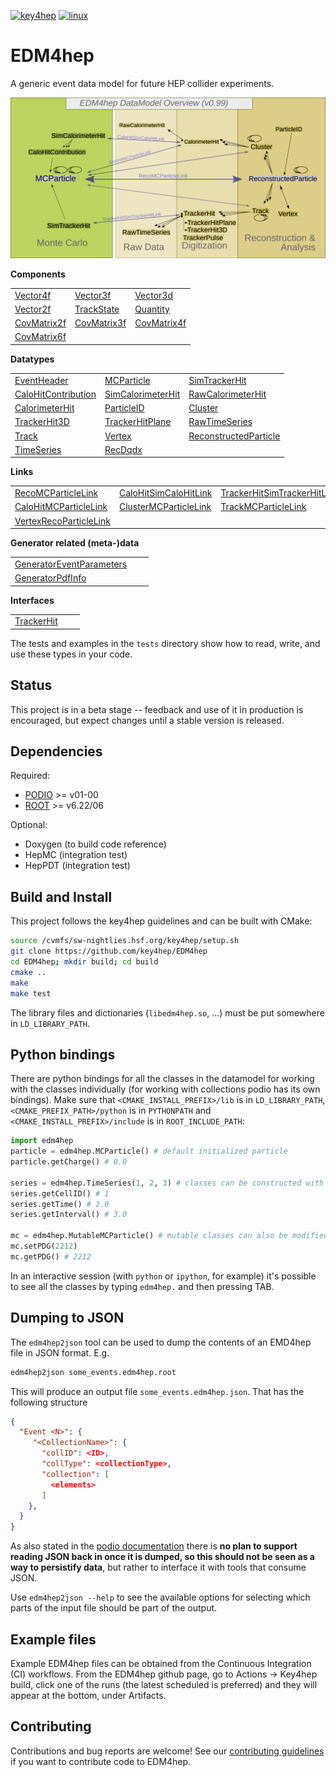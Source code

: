 
[![key4hep](https://github.com/key4hep/EDM4hep/workflows/key4hep_linux/badge.svg)](https://github.com/key4hep/EDM4hep/actions/workflows/key4hep_linux.yml)
[![linux](https://github.com/key4hep/EDM4hep/actions/workflows/lcg_linux_with_podio.yml/badge.svg)](https://github.com/key4hep/EDM4hep/actions/workflows/lcg_linux_with_podio.yml)
# EDM4hep


A generic event data model for future HEP collider experiments.

![](doc/edm4hep_diagram.svg)

**Components**

| | | |
|-|-|-|
| [Vector4f](https://github.com/key4hep/EDM4hep/blob/main/edm4hep.yaml#L9)      | [Vector3f](https://github.com/key4hep/EDM4hep/blob/main/edm4hep.yaml#L34)     | [Vector3d](https://github.com/key4hep/EDM4hep/blob/main/edm4hep.yaml#L56)     |                                                                               |
| [Vector2f](https://github.com/key4hep/EDM4hep/blob/main/edm4hep.yaml#L83) | [TrackState](https://github.com/key4hep/EDM4hep/blob/main/edm4hep.yaml#L182) | [Quantity](https://github.com/key4hep/EDM4hep/blob/main/edm4hep.yaml#L212) |
| [CovMatrix2f](https://github.com/key4hep/EDM4hep/blob/main/edm4hep.yaml#L103) | [CovMatrix3f](https://github.com/key4hep/EDM4hep/blob/main/edm4hep.yaml#L123)  | [CovMatrix4f](https://github.com/key4hep/EDM4hep/blob/main/edm4hep.yaml#L142) |
| [CovMatrix6f](https://github.com/key4hep/EDM4hep/blob/main/edm4hep.yaml#L162) |   |   |


**Datatypes**

| | | |
|-|-|-|
| [EventHeader](https://github.com/key4hep/EDM4hep/blob/main/edm4hep.yaml#L221)         | [MCParticle](https://github.com/key4hep/EDM4hep/blob/main/edm4hep.yaml#L233)        | [SimTrackerHit](https://github.com/key4hep/EDM4hep/blob/main/edm4hep.yaml#L299)         |
| [CaloHitContribution](https://github.com/key4hep/EDM4hep/blob/main/edm4hep.yaml#L340) | [SimCalorimeterHit](https://github.com/key4hep/EDM4hep/blob/main/edm4hep.yaml#L352) | [RawCalorimeterHit](https://github.com/key4hep/EDM4hep/blob/main/edm4hep.yaml#L363)     |
| [CalorimeterHit](https://github.com/key4hep/EDM4hep/blob/main/edm4hep.yaml#L372)      | [ParticleID](https://github.com/key4hep/EDM4hep/blob/main/edm4hep.yaml#L383)        | [Cluster](https://github.com/key4hep/EDM4hep/blob/main/edm4hep.yaml#L397)               |
| [TrackerHit3D](https://github.com/key4hep/EDM4hep/blob/main/edm4hep.yaml#L429)          | [TrackerHitPlane](https://github.com/key4hep/EDM4hep/blob/main/edm4hep.yaml#L455)   | [RawTimeSeries](https://github.com/key4hep/EDM4hep/blob/main/edm4hep.yaml#L485)                |
| [Track](https://github.com/key4hep/EDM4hep/blob/main/edm4hep.yaml#L499)               | [Vertex](https://github.com/key4hep/EDM4hep/blob/main/edm4hep.yaml#L516)            | [ReconstructedParticle](https://github.com/key4hep/EDM4hep/blob/main/edm4hep.yaml#L562) |
| [TimeSeries](https://github.com/key4hep/EDM4hep/blob/main/edm4hep.yaml#L601) | [RecDqdx](https://github.com/key4hep/EDM4hep/blob/main/edm4hep.yaml#L613) |                                                                                          |

**Links**

| | | |
|-|-|-|
| [RecoMCParticleLink](https://github.com/key4hep/EDM4hep/blob/main/edm4hep.yaml#L668)        | [CaloHitSimCaloHitLink](https://github.com/key4hep/EDM4hep/blob/main/edm4hep.yaml#L692)         | [TrackerHitSimTrackerHitLink](https://github.com/key4hep/EDM4hep/blob/main/edm4hep.yaml#L698)         |
| [CaloHitMCParticleLink](https://github.com/key4hep/EDM4hep/blob/main/edm4hep.yaml#L674) | [ClusterMCParticleLink](https://github.com/key4hep/EDM4hep/blob/main/edm4hep.yaml#L680) | [TrackMCParticleLink](https://github.com/key4hep/EDM4hep/blob/main/edm4hep.yaml#L686)   |
| [VertexRecoParticleLink](https://github.com/key4hep/EDM4hep/blob/main/edm4hep.yaml#L704) | | |

**Generator related (meta-)data**

| | | |
|-|-|-|
| [GeneratorEventParameters](https://github.com/key4hep/EDM4hep/blob/main/edm4hep.yaml#L625) | | |
| [GeneratorPdfInfo](https://github.com/key4hep/EDM4hep/blob/main/edm4hep.yaml#L641) | | |

**Interfaces**

| | | |
|-|-|-|
| [TrackerHit](https://github.com/key4hep/EDM4hep/blob/main/edm4hep.yaml#L652) | | |

The tests and examples in the `tests` directory show how to read, write, and use these types in your code.


## Status

This project is in a beta stage -- feedback and use of it in production is encouraged, but expect changes until a stable version is released.

## Dependencies

Required:

* [PODIO](https://github.com/AIDASoft/podio) >= v01-00
* [ROOT](https://github.com/root-project/root) >= v6.22/06

Optional:

* Doxygen (to build code reference)
* HepMC (integration test)
* HepPDT (integration test)

## Build and Install

This project follows the key4hep guidelines and can be built with CMake:

```sh
source /cvmfs/sw-nightlies.hsf.org/key4hep/setup.sh
git clone https://github.com/key4hep/EDM4hep
cd EDM4hep; mkdir build; cd build
cmake ..
make
make test
```

The library files and dictionaries (`libedm4hep.so`, ...) must be put somewhere in `LD_LIBRARY_PATH`.

## Python bindings
There are python bindings for all the classes in the datamodel for working with
the classes individually (for working with collections podio has its own
bindings). Make sure that `<CMAKE_INSTALL_PREFIX>/lib` is in `LD_LIBRARY_PATH`,
`<CMAKE_PREFIX_PATH>/python` is in `PYTHONPATH` and `<CMAKE_INSTALL_PREFIX>/include` is in `ROOT_INCLUDE_PATH`:
```python
import edm4hep
particle = edm4hep.MCParticle() # default initialized particle
particle.getCharge() # 0.0

series = edm4hep.TimeSeries(1, 2, 3) # classes can be constructed with non-default parameters
series.getCellID() # 1
series.getTime() # 2.0
series.getInterval() # 3.0

mc = edm4hep.MutableMCParticle() # mutable classes can also be modified
mc.setPDG(2212)
mc.getPDG() # 2212
```

In an interactive session (with `python` or `ipython`, for example) it's
possible to see all the classes by typing `edm4hep.` and then pressing TAB.

## Dumping to JSON
The `edm4hep2json` tool can be used to dump the contents of an EMD4hep file in
JSON format. E.g.

```bash
edm4hep2json some_events.edm4hep.root
```

This will produce an output file `some_events.edm4hep.json`. That has the following structure
```json
{
  "Event <N>": {
     "<CollectionName>": {
       "collID": <ID>,
       "collType": <collectionType>,
       "collection": [
         <elements>
       ]
    },
  }
}
```

As also stated in the [podio
documentation](https://github.com/AIDASoft/podio/blob/master/doc/advanced_topics.md#dumping-json)
there is **no plan to support reading JSON back in once it is dumped, so this
should not be seen as a way to persistify data**, but rather to interface it
with tools that consume JSON.

Use `edm4hep2json --help` to see the available options for selecting which parts
of the input file should be part of the output.

## Example files

Example EDM4hep files can be obtained from the Continuous Integration (CI)
workflows. From the EDM4hep github page, go to Actions -> Key4hep build, click
one of the runs (the latest scheduled is preferred) and they will appear at the
bottom, under Artifacts.


## Contributing

Contributions and bug reports are welcome! See our [contributing guidelines](doc/contributing.md) if you want to contribute code to EDM4hep.
